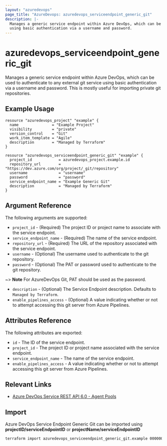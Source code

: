 ```yaml
---
layout: "azuredevops"
page_title: "AzureDevops: azuredevops_serviceendpoint_generic_git"
description: |-
  Manages a generic service endpoint within Azure DevOps, which can be used to authenticate to any external git service
  using basic authentication via a username and password.
---
```


# azuredevops_serviceendpoint_generic_git

Manages a generic service endpoint within Azure DevOps, which can be used to authenticate to any external git service
using basic authentication via a username and password. This is mostly useful for importing private git repositories.

## Example Usage

```hcl
resource "azuredevops_project" "example" {
  name               = "Example Project"
  visibility         = "private"
  version_control    = "Git"
  work_item_template = "Agile"
  description        = "Managed by Terraform"
}

resource "azuredevops_serviceendpoint_generic_git" "example" {
  project_id            = azuredevops_project.example.id
  repository_url        = "https://dev.azure.com/org/project/_git/repository"
  username              = "username"
  password              = "password"
  service_endpoint_name = "Example Generic Git"
  description           = "Managed by Terraform"
}
```

## Argument Reference

The following arguments are supported:

- `project_id` - (Required) The project ID or project name to associate with the service endpoint.
- `service_endpoint_name` - (Required) The name of the service endpoint.
- `repository_url` - (Required) The URL of the repository associated with the service endpoint.
- `username` - (Optional) The username used to authenticate to the git repository.
- `password` - (Optional) The PAT or password used to authenticate to the git repository.

~> **Note** For AzureDevOps Git, PAT should be used as the password.

- `description` - (Optional) The Service Endpoint description. Defaults to `Managed by Terraform`.
- `enable_pipelines_access` - (Optional) A value indicating whether or not to attempt accessing this git server from Azure Pipelines.

## Attributes Reference

The following attributes are exported:

- `id` - The ID of the service endpoint.
- `project_id` - The project ID or project name associated with the service endpoint.
- `service_endpoint_name` - The name of the service endpoint.
- `enable_pipelines_access` - A value indicating whether or not to attempt accessing this git server from Azure Pipelines.

## Relevant Links

- [Azure DevOps Service REST API 6.0 - Agent Pools](https://docs.microsoft.com/en-us/rest/api/azure/devops/serviceendpoint/endpoints?view=azure-devops-rest-6.0)

## Import

Azure DevOps Service Endpoint Generic Git can be imported using **projectID/serviceEndpointID** or
**projectName/serviceEndpointID**

```sh
terraform import azuredevops_serviceendpoint_generic_git.example 00000000-0000-0000-0000-000000000000/00000000-0000-0000-0000-000000000000
```
